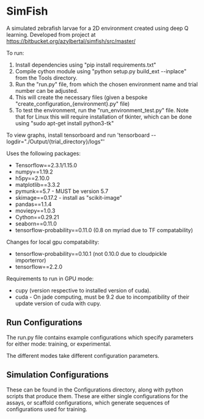 # SimFish

A simulated zebrafish larvae for a 2D environment created using deep Q learning. Developed from project at https://bitbucket.org/azylbertal/simfish/src/master/

To run:
  1. Install dependencies using "pip install requirements.txt"
  2. Compile cython module using "python setup.py build_ext --inplace" from the Tools directory.  
  3. Run the "run.py" file, from which the chosen environment name and trial number can be adjusted.
  4. This will create the necessary files (given a bespoke "create_configuration_{environment}.py" file)
  5. To test the environment, run the "run_environment_test.py" file. Note that for Linux this will require installation of tkinter, which can be done using "sudo apt-get install python3-tk"

To view graphs, install tensorboard and run 'tensorboard --logdir="./Output/{trial_directory}/logs"'

Uses the following packages:
* Tensorflow==2.3.1/1.15.0
* numpy==1.19.2
* h5py==2.10.0
* matplotlib==3.3.2
* pymunk==5.7 - MUST be version 5.7
* skimage==0.17.2 - install as "scikit-image"
* pandas==1.1.4
* moviepy==1.0.3
* Cython==0.29.21
* seaborn==0.11.0
* tensorflow-probability==0.11.0 (0.8 on myriad due to TF compatability)

Changes for local gpu compatability:
* tensorflow-probability==0.10.1 (not 0.10.0 due to cloudpickle importerror)
* tensorflow==2.2.0

Requirements to run in GPU mode:
* cupy (version respective to installed version of cuda).
* cuda - On jade computing, must be 9.2 due to incompatibility of their update version of cuda with cupy.

## Run Configurations

The run.py file contains example configurations which specify parameters for either mode: training, or experimental.

The different modes take different configuration parameters.

## Simulation Configurations

These can be found in the Configurations directory, along with python scripts that produce them. These are either single configurations for the assays, or scaffold configurations, which generate sequences of configurations used for training.


